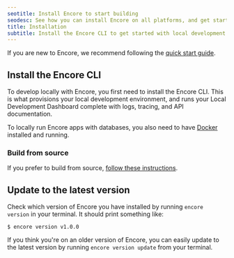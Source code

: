 ```yaml
---
seotitle: Install Encore to start building
seodesc: See how you can install Encore on all platforms, and get started building your next backend application in minutes.
title: Installation
subtitle: Install the Encore CLI to get started with local development
---
```


If you are new to Encore, we recommend following the [quick start guide](/docs/quick-start).

## Install the Encore CLI
To develop locally with Encore, you first need to install the Encore CLI.
This is what provisions your local development environment, and runs your Local Development Dashboard complete with logs, tracing, and API documentation.


<InstallInstructions />

<Callout type="info">

To locally run Encore apps with databases, you also need to have [Docker](https://www.docker.com) installed and running.

</Callout>

### Build from source
If you prefer to build from source, [follow these instructions](https://github.com/encoredev/encore/blob/main/CONTRIBUTING.md).


## Update to the latest version
Check which version of Encore you have installed by running `encore version` in your terminal.
It should print something like:
```shell
$ encore version v1.0.0
```

If you think you're on an older version of Encore, you can easily update to the latest version by running
`encore version update` from your terminal.
